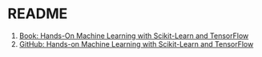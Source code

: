 # README

1. [Book: Hands-On Machine Learning with Scikit-Learn and TensorFlow](http://shop.oreilly.com/product/0636920052289.do)
2. [GitHub: Hands-on Machine Learning with Scikit-Learn and TensorFlow](https://github.com/ageron/handson-ml)
